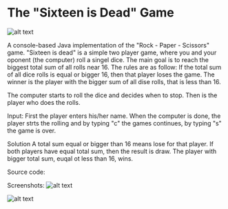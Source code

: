 # The "Sixteen is Dead" Game
![alt text](https://github.com/PepiZlatev/sixteen-is-dead/tree/master/img?raw=true)

A console-based Java implementation of the "Rock - Paper - Scissors" game.
"Sixteen is dead" is a simple two player game, where you and your oponent (the computer) roll a singel dice. 
The main goal is to reach the biggest total sum of all rolls near 16. The rules are as follow:
If the total sum of all dice rolls is equal or bigger 16, then that player loses the game.
The winner is the player with the bigger sum of all dise rolls, that is less than 16.


The computer starts to roll the dice and decides when to stop.
Then is the player who does the rolls.

Input:
First the player enters his/her name.
When the computer is done, the player strts the rolling and by typing "c" the games continues, by typing "s" the game is over.

Solution
A total sum equal or bigger than 16 means lose for that player.
If both players have equal total sum, then the result is draw.
The player with bigger total sum, euqal ot less than 16, wins.

Source code:


Screenshots:
![alt text](https://github.com/[username]/sixteen-is-dead/blob/master/img/computer.jpg?raw=true)

![alt text](https://github.com/[username]/sixteen-is-dead/blob/master/img/player.jpg?raw=true)
